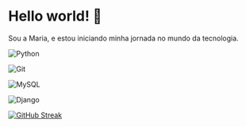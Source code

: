 # Hello world! 🤖
Sou a Maria, e estou iniciando minha jornada no mundo da tecnologia. 

 ![Python](https://img.shields.io/badge/python-3670A0?style=for-the-badge&logo=python&logoColor=ffdd54) 

 ![Git](https://img.shields.io/badge/GIT-E44C30?style=for-the-badge&logo=git&logoColor=white)

![MySQL](https://img.shields.io/badge/MySQL-00000F?style=for-the-badge&logo=mysql&logoColor=white)

![Django](https://img.shields.io/badge/django-%23092E20.svg?style=for-the-badge&logo=django&logoColor=white)

[![GitHub Streak](https://streak-stats.demolab.com/?user=mariacostdev&theme=bear&background=000&border=30A3DC&dates=FFF)](https://git.io/streak-stats)